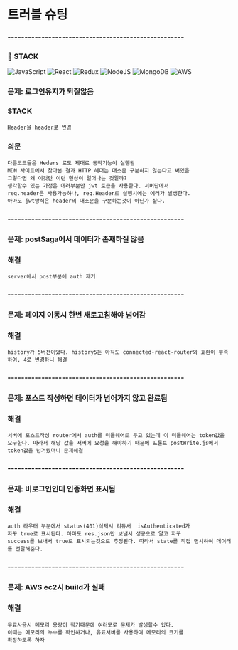 # 트러블 슈팅

### ----------------------------------------------------
### :muscle: STACK
![JavaScript](https://img.shields.io/badge/javascript-%23323330.svg?style=for-the-badge&logo=javascript&logoColor=%23F7DF1E)
![React](https://img.shields.io/badge/react-%2320232a.svg?style=for-the-badge&logo=react&logoColor=%2361DAFB)
![Redux](https://img.shields.io/badge/redux-%23593d88.svg?style=for-the-badge&logo=redux&logoColor=white)
![NodeJS](https://img.shields.io/badge/node.js-6DA55F?style=for-the-badge&logo=node.js&logoColor=white)
![MongoDB](https://img.shields.io/badge/MongoDB-%234ea94b.svg?style=for-the-badge&logo=mongodb&logoColor=white)
![AWS](https://img.shields.io/badge/AWS-%23FF9900.svg?style=for-the-badge&logo=amazon-aws&logoColor=white)

### 문제: 로그인유지가 되질않음

### STACK
```
Header을 header로 변경
```

### 의문

```
다른코드들은 Heders 로도 제대로 동작기능이 실행됨
MDN 사이트에서 찾아본 결과 HTTP 헤더는 대소문 구분하지 않는다고 써있음
그렇다면 왜 이것만 이런 현상이 일어나는 것일까?
생각할수 있는 가정은 에러부분만 jwt 토큰을 사용한다. 서버단에서
req.header은 사용가능하나, req.Header로 실행시에는 에러가 발생한다.
아마도 jwt방식은 header의 대소문을 구분하는것이 아닌가 싶다.
```

### ----------------------------------------------------

### 문제: postSaga에서 데이터가 존재하질 않음

### 해결

```
server에서 post부분에 auth 제거
```

### ----------------------------------------------------

### 문제: 페이지 이동시 한번 새로고침해야 넘어감

### 해결

```
history가 5버전이었다. history5는 아직도 connected-react-router와 호환이 부족하여, 4로 변경하니 해결
```

### ----------------------------------------------------

### 문제: 포스트 작성하면 데이터가 넘어가지 않고 완료됨

### 해결

```
서버에 포스트작성 router에서 auth를 미들웨어로 두고 있는데 이 미들웨어는 token값을 요구한다. 따라서 해당 값을 서버에 요청을 해야하기 때문에 프론트 postWrite.js에서 token값을 넘겨줬더니 문제해결

```

### ----------------------------------------------------

### 문제: 비로그인인데 인증화면 표시됨

### 해결

```
auth 라우터 부분에서 status(401)삭제시 리듀서  isAuthenticated가
자꾸 true로 표시된다. 아마도 res.json만 보낼시 성공으로 알고 자꾸
success를 보내서 true로 표시되는것으로 추정된다. 따라서 state를 직접 명시하여 데이터를 전달해준다.
```

### ----------------------------------------------------

### 문제: AWS ec2시 build가 실패

### 해결

```
무료사용시 메모리 용량이 작기때문에 여러모로 문제가 발생할수 있다.
이때는 메모리의 누수를 확인하거나, 유료서버를 사용하여 메모리의 크기를
확장하도록 하자
```
